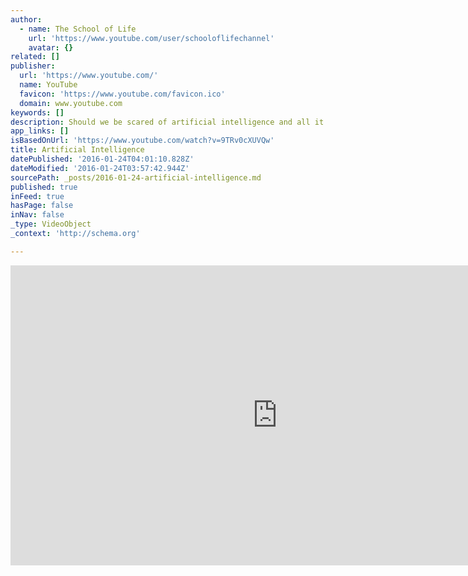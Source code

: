 ```yaml
---
author:
  - name: The School of Life
    url: 'https://www.youtube.com/user/schooloflifechannel'
    avatar: {}
related: []
publisher:
  url: 'https://www.youtube.com/'
  name: YouTube
  favicon: 'https://www.youtube.com/favicon.ico'
  domain: www.youtube.com
keywords: []
description: Should we be scared of artificial intelligence and all it will bring us? Not so long as we remember to make sure to build artificial emotional intelligence into the technology.
app_links: []
isBasedOnUrl: 'https://www.youtube.com/watch?v=9TRv0cXUVQw'
title: Artificial Intelligence
datePublished: '2016-01-24T04:01:10.828Z'
dateModified: '2016-01-24T03:57:42.944Z'
sourcePath: _posts/2016-01-24-artificial-intelligence.md
published: true
inFeed: true
hasPage: false
inNav: false
_type: VideoObject
_context: 'http://schema.org'

---
```

<iframe src="https://cdn.embedly.com/widgets/media.html?src=https%3A%2F%2Fwww.youtube.com%2Fembed%2F9TRv0cXUVQw%3Ffeature%3Doembed&amp;url=https%3A%2F%2Fwww.youtube.com%2Fwatch%3Fv%3D9TRv0cXUVQw&amp;image=https%3A%2F%2Fi.ytimg.com%2Fvi%2F9TRv0cXUVQw%2Fhqdefault.jpg&amp;key=b7d04c9b404c499eba89ee7072e1c4f7&amp;type=text%2Fhtml&amp;schema=youtube" width="854" height="480" scrolling="no" frameborder="0" allowfullscreen="allowfullscreen" style=""></iframe>